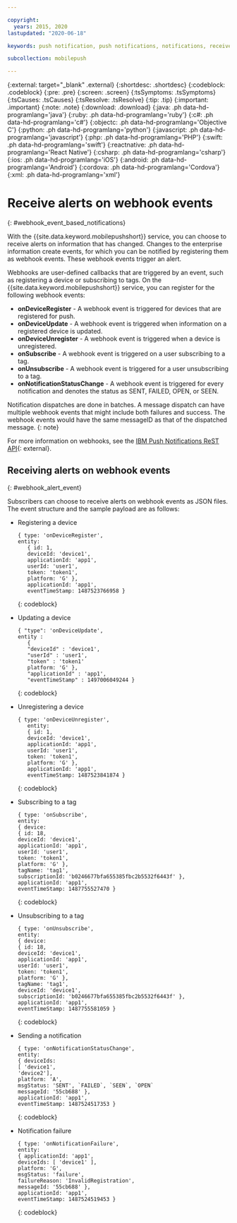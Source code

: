 ```yaml
---

copyright:
  years: 2015, 2020
lastupdated: "2020-06-18"

keywords: push notification, push notifications, notifications, receive alerts, webhook events

subcollection: mobilepush

---
```


{:external: target="_blank" .external}
{:shortdesc: .shortdesc}
{:codeblock: .codeblock}
{:pre: .pre}
{:screen: .screen}
{:tsSymptoms: .tsSymptoms}
{:tsCauses: .tsCauses}
{:tsResolve: .tsResolve}
{:tip: .tip}
{:important: .important}
{:note: .note}
{:download: .download}
{:java: .ph data-hd-programlang='java'}
{:ruby: .ph data-hd-programlang='ruby'}
{:c#: .ph data-hd-programlang='c#'}
{:objectc: .ph data-hd-programlang='Objective C'}
{:python: .ph data-hd-programlang='python'}
{:javascript: .ph data-hd-programlang='javascript'}
{:php: .ph data-hd-programlang='PHP'}
{:swift: .ph data-hd-programlang='swift'}
{:reactnative: .ph data-hd-programlang='React Native'}
{:csharp: .ph data-hd-programlang='csharp'}
{:ios: .ph data-hd-programlang='iOS'}
{:android: .ph data-hd-programlang='Android'}
{:cordova: .ph data-hd-programlang='Cordova'}
{:xml: .ph data-hd-programlang='xml'}

# Receive alerts on webhook events
{: #webhook_event_based_notifications}

With the {{site.data.keyword.mobilepushshort}} service, you can choose to receive alerts on information that has changed. Changes to the enterprise information create events, for which you can be notified by registering them as webhook events. These webhook events trigger an alert. 

Webhooks are user-defined callbacks that are triggered by an event, such as registering a device or subscribing to tags. On the {{site.data.keyword.mobilepushshort}} service, you can register for the following webhook events: 

- **onDeviceRegister** - A webhook event is triggered for devices that are registered for push.
- **onDeviceUpdate** - A webhook event is triggered when information on a registered device is updated.
- **onDeviceUnregister** - A webhook event is triggered when a device is unregistered. 
- **onSubscribe** - A webhook event is triggered on a user subscribing to a tag.
- **onUnsubscribe** - A webhook event is triggered for a user unsubscribing to a tag.
- **onNotificationStatusChange** - A webhook event is triggered for every notification and denotes the status as SENT, FAILED, OPEN, or SEEN.

Notification dispatches are done in batches. A message dispatch can have multiple webhook events that might include both failures and success. 
The webhook events would have the same messageID as that of the dispatched message. 
{: note}

For more information on webhooks, see the [IBM Push Notifications ReST API](https://cloud.ibm.com/apidocs/push-notifications){: external}.

## Receiving alerts on webhook events
{: #webhook_alert_event}

Subscribers can choose to receive alerts on webhook events as JSON files. The event structure and the sample payload are as follows:

- Registering a device

   ```
   { type: 'onDeviceRegister',
   entity:
      { id: 1,
      deviceId: 'device1',
      applicationId: 'app1',
      userId: 'user1',
      token: 'token1',
      platform: 'G' },
      applicationId: 'app1',
      eventTimeStamp: 1487523766958 }
   ```
   {: codeblock}

- Updating a device

   ```
   { "type": 'onDeviceUpdate',
   entity : 
      {
      "deviceId" : 'device1',
      "userId" : 'user1',
      "token" : 'token1'
      platform: 'G' },
      "applicationId" : 'app1',
      "eventTimeStamp" : 1497006049244 }
   ```
   {: codeblock}

- Unregistering a device

   ```
   { type: 'onDeviceUnregister',
      entity:
      { id: 1,
      deviceId: 'device1',
      applicationId: 'app1',
      userId: 'user1',
      token: 'token1',
      platform: 'G' },
      applicationId: 'app1',
      eventTimeStamp: 1487523841874 }
   ```
   {: codeblock}

- Subscribing to a tag

   ```
   { type: 'onSubscribe',
   entity:
   { device:
   { id: 18,
   deviceId: 'device1',
   applicationId: 'app1',
   userId: 'user1',
   token: 'token1',
   platform: 'G' },
   tagName: 'tag1',
   subscriptionId: 'b0246677bfa655385fbc2b5532f6443f' },
   applicationId: 'app1',
   eventTimeStamp: 1487755527470 }
   ```
   {: codeblock}

- Unsubscribing to a tag

   ```
   { type: 'onUnsubscribe',
   entity:
   { device:
   { id: 18,
   deviceId: 'device1',
   applicationId: 'app1',
   userId: 'user1',
   token: 'token1',
   platform: 'G' },
   tagName: 'tag1',
   deviceId: 'device1',
   subscriptionId: 'b0246677bfa655385fbc2b5532f6443f' },
   applicationId: 'app1',
   eventTimeStamp: 1487755581059 }
   ```
   {: codeblock}

- Sending a notification

   ```
   { type: 'onNotificationStatusChange',
   entity:
   { deviceIds:
   [ 'device1',
   'device2'],
   platform: 'A',
   msgStatus: 'SENT', `FAILED`, `SEEN`, `OPEN`
   messageId: '55cb688' },
   applicationId: 'app1',
   eventTimeStamp: 1487524517353 }
   ```
   {: codeblock}

- Notification failure

   ```
   { type: 'onNotificationFailure',
   entity:
   { applicationId: 'app1',
   deviceIds: [ 'device1' ],
   platform: 'G',
   msgStatus: 'failure',
   failureReason: 'InvalidRegistration',
   messageId: '55cb688' },
   applicationId: 'app1',
   eventTimeStamp: 1487524519453 }
   ```
   {: codeblock}
